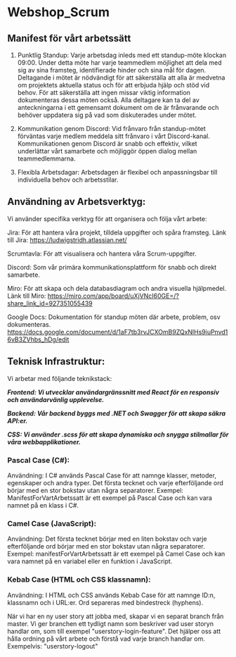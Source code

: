 # Webshop_Scrum

## Manifest för vårt arbetssätt ##


1. Punktlig Standup:
Varje arbetsdag inleds med ett standup-möte klockan 09:00. Under detta möte har varje teammedlem möjlighet att dela med sig av sina framsteg, identifierade hinder och sina mål för dagen. Deltagande i mötet är nödvändigt för att säkerställa att alla är medvetna om projektets aktuella status och för att erbjuda hjälp och stöd vid behov.
För att säkerställa att ingen missar viktig information dokumenteras dessa möten också. Alla deltagare kan ta del av anteckningarna i ett gemensamt dokument om de är frånvarande och behöver uppdatera sig på vad som diskuterades under mötet.

2. Kommunikation genom Discord:
Vid frånvaro från standup-mötet förväntas varje medlem meddela sitt frånvaro i vårt Discord-kanal. Kommunikationen genom Discord är snabb och effektiv, vilket underlättar vårt samarbete och möjliggör öppen dialog mellan teammedlemmarna.

3. Flexibla Arbetsdagar:
Arbetsdagen är flexibel och anpassningsbar till individuella behov och arbetsstilar.

## Användning av Arbetsverktyg: ##
Vi använder specifika verktyg för att organisera och följa vårt arbete:

Jira: För att hantera våra projekt, tilldela uppgifter och spåra framsteg.
Länk till Jira: https://ludwigstridh.atlassian.net/ 

Scrumtavla: För att visualisera och hantera våra Scrum-uppgifter.

Discord: Som vår primära kommunikationsplattform för snabb och direkt samarbete.

Miro: För att skapa och dela databasdiagram och andra visuella hjälpmedel. 
Länk till Miro: https://miro.com/app/board/uXjVNcI60GE=/?share_link_id=927351055439

Google Docs: Dokumentation för standup möten där arbete, problem, osv dokumenteras.
https://docs.google.com/document/d/1aF7tb3rvJCXOmB9ZQxNlHs9iuPnvd16vB3ZVhbs_hDg/edit

## Teknisk Infrastruktur: ## 
Vi arbetar med följande teknikstack:

***Frontend: Vi utvecklar användargränssnitt med React för en responsiv och användarvänlig upplevelse.***

***Backend: Vår backend byggs med .NET och Swagger för att skapa säkra API:er.***

***CSS: Vi använder .scss för att skapa dynamiska och snygga stilmallar för våra webbapplikationer.***

### Pascal Case (C#): ###

Användning: I C# används Pascal Case för att namnge klasser, metoder, egenskaper och andra typer. Det första tecknet och varje efterföljande ord börjar med en stor bokstav utan några separatorer.
Exempel: ManifestForVartArbetssatt är ett exempel på Pascal Case och kan vara namnet på en klass i C#.

### Camel Case (JavaScript): ###

Användning: Det första tecknet börjar med en liten bokstav och varje efterföljande ord börjar med en stor bokstav utan några separatorer.
Exempel: manifestForVartArbetssatt är ett exempel på Camel Case och kan vara namnet på en variabel eller en funktion i JavaScript.

### Kebab Case (HTML och CSS klassnamn): ###

Användning: I HTML och CSS används Kebab Case för att namnge ID:n, klassnamn och i URL:er. Ord separeras med bindestreck (hyphens).

När vi har en ny user story att jobba med, skapar vi en separat branch från master. Vi ger branchen ett tydligt namn som beskriver vad user storyn handlar om, som till exempel "userstory-login-feature". Det hjälper oss att hålla ordning på vårt arbete och förstå vad varje branch handlar om. Exempelvis: "userstory-logout"
